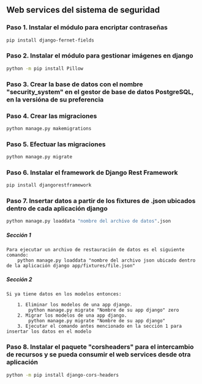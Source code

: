 ## Web services del sistema de seguridad

### Paso 1. Instalar el módulo para encriptar contraseñas
```bash
pip install django-fernet-fields
```

### Paso 2. Instalar el módulo para gestionar imágenes en django
```bash
python -m pip install Pillow
```

### Paso 3. Crear la base de datos con el nombre "security_system" en el gestor de base de datos PostgreSQL, en la versióna de su preferencia

### Paso 4. Crear las migraciones
```bash
python manage.py makemigrations
```

### Paso 5. Efectuar las migraciones
```bash
python manage.py migrate
```

### Paso 6. Instalar el framework de Django Rest Framework
```bash
pip install djangorestframework
```

### Paso 7. Insertar datos a partir de los fixtures de .json ubicados dentro de cada aplicación django
```bash
python manage.py loaddata "nombre del archivo de datos".json
```

##### Sección 1

    Para ejecutar un archivo de restauración de datos es el siguiente comando:
        python manage.py loaddata "nombre del archivo json ubicado dentro de la aplicación django app/fixtures/file.json"

##### Sección 2

    Si ya tiene datos en los modelos entonces:

        1. Eliminar los modelos de una app django.
            python manage.py migrate "Nombre de su app django" zero
        2. Migrar los modelos de una app django.
            python manage.py migrate "Nombre de su app django"
        3. Ejecutar el comando antes mencionado en la sección 1 para insertar los datos en el modelo
    
### Paso 8. Instalar el paquete "corsheaders" para el intercambio de recursos y se pueda consumir el web services desde otra aplicación
```bash
python -m pip install django-cors-headers
```
